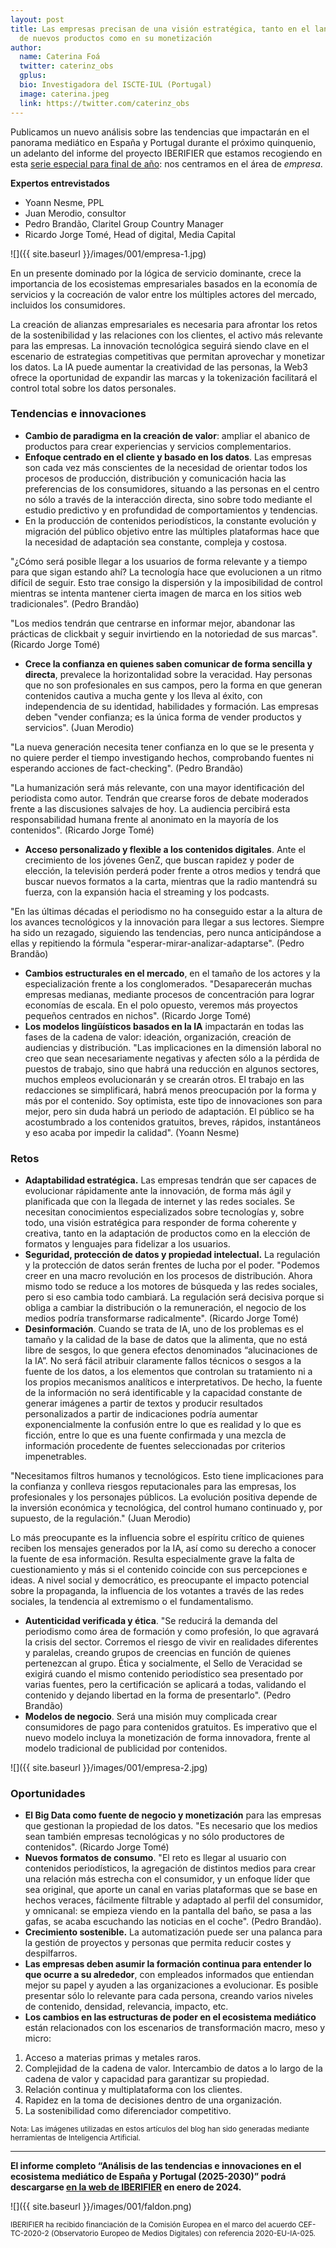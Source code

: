 ```yaml
---
layout: post
title: Las empresas precisan de una visión estratégica, tanto en el lanzamiento
  de nuevos productos como en su monetización
author:
  name: Caterina Foá
  twitter: caterinz_obs
  gplus:  
  bio: Investigadora del ISCTE-IUL (Portugal)
  image: caterina.jpeg
  link: https://twitter.com/caterinz_obs
---
```

Publicamos un nuevo análisis sobre las tendencias que impactarán en el panorama mediático en España y Portugal durante el próximo quinquenio, un adelanto del informe del proyecto IBERIFIER que estamos recogiendo en esta [serie especial para final de año](https://mip.umh.es/blog/2023/12/09/especial-tendencias-innovaciones-ecosistema-mediatico-de-espana-y-portugal-2025-2030/): nos centramos en el área de *empresa*.

**Expertos entrevistados**

* Yoann Nesme, PPL
* Juan Merodio, consultor
* Pedro Brandão, Claritel Group Country Manager
* Ricardo Jorge Tomé, Head of digital, Media Capital

![]({{ site.baseurl }}/images/001/empresa-1.jpg)

En un presente dominado por la lógica de servicio dominante, crece la importancia de los ecosistemas empresariales basados en la economía de servicios y la cocreación de valor entre los múltiples actores del mercado, incluidos los consumidores.

La creación de alianzas empresariales es necesaria para afrontar los retos de la sostenibilidad y las relaciones con los clientes, el activo más relevante para las empresas. La innovación tecnológica seguirá siendo clave en el escenario de estrategias competitivas que permitan aprovechar y monetizar los datos. La IA puede aumentar la creatividad de las personas, la Web3 ofrece la oportunidad de expandir las marcas y la tokenización facilitará el control total sobre los datos personales.

### Tendencias e innovaciones

* **Cambio de paradigma en la creación de valor**: ampliar el abanico de productos para crear experiencias y servicios complementarios.
* **Enfoque centrado en el cliente y basado en los datos**. Las empresas son cada vez más conscientes de la necesidad de orientar todos los procesos de producción, distribución y comunicación hacia las preferencias de los consumidores, situando a las personas en el centro no sólo a través de la interacción directa, sino sobre todo mediante el estudio predictivo y en profundidad de comportamientos y tendencias.
* En la producción de contenidos periodísticos, la constante evolución y migración del público objetivo entre las múltiples plataformas hace que la necesidad de adaptación sea constante, compleja y costosa.

"¿Cómo será posible llegar a los usuarios de forma relevante y a tiempo para que sigan estando ahí? La tecnología hace que evolucionen a un ritmo difícil de seguir. Esto trae consigo la dispersión y la imposibilidad de control mientras se intenta mantener cierta imagen de marca en los sitios web tradicionales”. (Pedro Brandão)

"Los medios tendrán que centrarse en informar mejor, abandonar las prácticas de clickbait y seguir invirtiendo en la notoriedad de sus marcas". (Ricardo Jorge Tomé)

* **Crece la confianza en quienes saben comunicar de forma sencilla y directa**, prevalece la horizontalidad sobre la veracidad. Hay personas que no son profesionales en sus campos, pero la forma en que generan contenidos cautiva a mucha gente y los lleva al éxito, con independencia de su identidad, habilidades y formación. Las empresas deben "vender confianza; es la única forma de vender productos y servicios". (Juan Merodio)

"La nueva generación necesita tener confianza en lo que se le presenta y no quiere perder el tiempo investigando hechos, comprobando fuentes ni esperando acciones de fact-checking". (Pedro Brandão)

"La humanización será más relevante, con una mayor identificación del periodista como autor. Tendrán que crearse foros de debate moderados frente a las discusiones salvajes de hoy. La audiencia percibirá esta responsabilidad humana frente al anonimato en la mayoría de los contenidos". (Ricardo Jorge Tomé)

* **Acceso personalizado y flexible a los contenidos digitales**. Ante el crecimiento de los jóvenes GenZ, que buscan rapidez y poder de elección, la televisión perderá poder frente a otros medios y tendrá que buscar nuevos formatos a la carta, mientras que la radio mantendrá su fuerza, con la expansión hacia el streaming y los podcasts.

"En las últimas décadas el periodismo no ha conseguido estar a la altura de los avances tecnológicos y la innovación para llegar a sus lectores. Siempre ha sido un rezagado, siguiendo las tendencias, pero nunca anticipándose a ellas y repitiendo la fórmula "esperar-mirar-analizar-adaptarse". (Pedro Brandão)

* **Cambios estructurales en el mercado**, en el tamaño de los actores y la especialización frente a los conglomerados. "Desaparecerán muchas empresas medianas, mediante procesos de concentración para lograr economías de escala. En el polo opuesto, veremos más proyectos pequeños centrados en nichos". (Ricardo Jorge Tomé)
* **Los modelos lingüísticos basados en la IA** impactarán en todas las fases de la cadena de valor: ideación, organización, creación de audiencias y distribución. "Las implicaciones en la dimensión laboral no creo que sean necesariamente negativas y afecten sólo a la pérdida de puestos de trabajo, sino que habrá una reducción en algunos sectores, muchos empleos evolucionarán y se crearán otros. El trabajo en las redacciones se simplificará, habrá menos preocupación por la forma y más por el contenido. Soy optimista, este tipo de innovaciones son para mejor, pero sin duda habrá un periodo de adaptación. El público se ha acostumbrado a los contenidos gratuitos, breves, rápidos, instantáneos y eso acaba por impedir la calidad". (Yoann Nesme)

### Retos

* **Adaptabilidad estratégica.** Las empresas tendrán que ser capaces de evolucionar rápidamente ante la innovación, de forma más ágil y planificada que con la llegada de internet y las redes sociales. Se necesitan conocimientos especializados sobre tecnologías y, sobre todo, una visión estratégica para responder de forma coherente y creativa, tanto en la adaptación de productos como en la elección de formatos y lenguajes para fidelizar a los usuarios.
* **Seguridad, protección de datos y propiedad intelectual.** La regulación y la protección de datos serán frentes de lucha por el poder. "Podemos creer en una macro revolución en los procesos de distribución. Ahora mismo todo se reduce a los motores de búsqueda y las redes sociales, pero si eso cambia todo cambiará. La regulación será decisiva porque si obliga a cambiar la distribución o la remuneración, el negocio de los medios podría transformarse radicalmente". (Ricardo Jorge Tomé)
* **Desinformación**. Cuando se trata de IA, uno de los problemas es el tamaño y la calidad de la base de datos que la alimenta, que no está libre de sesgos, lo que genera efectos denominados “alucinaciones de la IA”. No será fácil atribuir claramente fallos técnicos o sesgos a la fuente de los datos, a los elementos que controlan su tratamiento ni a los propios mecanismos analíticos e interpretativos. De hecho, la fuente de la información no será identificable y la capacidad constante de generar imágenes a partir de textos y producir resultados personalizados a partir de indicaciones podría aumentar exponencialmente la confusión entre lo que es realidad y lo que es ficción, entre lo que es una fuente confirmada y una mezcla de información procedente de fuentes seleccionadas por criterios impenetrables.

"Necesitamos filtros humanos y tecnológicos. Esto tiene implicaciones para la confianza y conlleva riesgos reputacionales para las empresas, los profesionales y los personajes públicos. La evolución positiva depende de la inversión económica y tecnológica, del control humano continuado y, por supuesto, de la regulación." (Juan Merodio)

Lo más preocupante es la influencia sobre el espíritu crítico de quienes reciben los mensajes generados por la IA, así como su derecho a conocer la fuente de esa información. Resulta especialmente grave la falta de cuestionamiento y más si el contenido coincide con sus percepciones e ideas. A nivel social y democrático, es preocupante el impacto potencial sobre la propaganda, la influencia de los votantes a través de las redes sociales, la tendencia al extremismo o el fundamentalismo.

* **Autenticidad verificada y ética**. "Se reducirá la demanda del periodismo como área de formación y como profesión, lo que agravará la crisis del sector. Corremos el riesgo de vivir en realidades diferentes y paralelas, creando grupos de creencias en función de quienes pertenezcan al grupo. Ética y socialmente, el Sello de Veracidad se exigirá cuando el mismo contenido periodístico sea presentado por varias fuentes, pero la certificación se aplicará a todas, validando el contenido y dejando libertad en la forma de presentarlo". (Pedro Brandão)
* **Modelos de negocio**. Será una misión muy complicada crear consumidores de pago para contenidos gratuitos. Es imperativo que el nuevo modelo incluya la monetización de forma innovadora, frente al modelo tradicional de publicidad por contenidos.

![]({{ site.baseurl }}/images/001/empresa-2.jpg)

### Oportunidades

* **El Big Data como fuente de negocio y monetización** para las empresas que gestionan la propiedad de los datos. "Es necesario que los medios sean también empresas tecnológicas y no sólo productores de contenidos". (Ricardo Jorge Tomé)
* **Nuevos formatos de consumo**. "El reto es llegar al usuario con contenidos periodísticos, la agregación de distintos medios para crear una relación más estrecha con el consumidor, y un enfoque líder que sea original, que aporte un canal en varias plataformas que se base en hechos veraces, fácilmente filtrable y adaptado al perfil del consumidor, y omnicanal: se empieza viendo en la pantalla del baño, se pasa a las gafas, se acaba escuchando las noticias en el coche". (Pedro Brandão).
* **Crecimiento sostenible.** La automatización puede ser una palanca para la gestión de proyectos y personas que permita reducir costes y despilfarros.
* **Las empresas deben asumir la formación continua para entender lo que ocurre a su alrededor**, con empleados informados que entiendan mejor su papel y ayuden a las organizaciones a evolucionar. Es posible presentar sólo lo relevante para cada persona, creando varios niveles de contenido, densidad, relevancia, impacto, etc. 
* **Los cambios en las estructuras de poder en el ecosistema mediático** están relacionados con los escenarios de transformación macro, meso y micro:

1. Acceso a materias primas y metales raros.
2. Complejidad de la cadena de valor. Intercambio de datos a lo largo de la cadena de valor y capacidad para garantizar su propiedad.
3. Relación continua y multiplataforma con los clientes.
4. Rapidez en la toma de decisiones dentro de una organización.
5. La sostenibilidad como diferenciador competitivo.

<sup>Nota: Las imágenes utilizadas en estos artículos del blog han sido generadas mediante herramientas de Inteligencia Artificial.

* * *

**El informe completo “Análisis de las tendencias e innovaciones en el ecosistema mediático de España y Portugal (2025-2030)” podrá descargarse [en la web de IBERIFIER](https://iberifier.eu/resultados/) en enero de 2024.**

![]({{ site.baseurl }}/images/001/faldon.png)

<sup>IBERIFIER ha recibido financiación de la Comisión Europea en el marco del acuerdo CEF-TC-2020-2 (Observatorio Europeo de Medios Digitales) con referencia 2020-EU-IA-025.<sup>